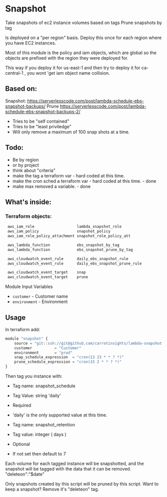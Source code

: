 # Snapshot

Take snapshots of ec2 instance volumes based on tags
Prune snapshots by tag

Is deployed on a "per region" basis. Deploy this once for each region where you have EC2 instances.

Most of this module is the policy and iam objects, which are global so the objects are prefixed with the region they were deployed for.

This way if you deploy it for us-east-1 and then try to deploy it for ca-central-1 , you wont 'get iam object name collision.

## Based on:

Snapshot: https://serverlesscode.com/post/lambda-schedule-ebs-snapshot-backups/
Prune https://serverlesscode.com/post/lambda-schedule-ebs-snapshot-backups-2/

* Tries to be "self contained"
* Tries to be "least priviledge"
* Will only remove a maximum of 100 snap shots at a time.

## Todo:

* Be by region
* or by project
* think about "criteria"
* make the tag a terraform var - hard coded at this time.
* make the cron sched a terraform var - hard coded at this time.  - done
* make max removed a variable. - done

## What's inside:

### Terraform objects:

```js
 aws_iam_role                   lambda_snapshot_role
 aws_iam_policy                 snapshot_policy
 aws_iam_role_policy_attachment snapshot_role_policy_att

 aws_lambda_function            ebs_snapshot_by_tag 
 aws_lambda_function            ebs_snapshot_prune_by_tag

 aws_cloudwatch_event_rule      daily_ebs_snapshot_rule
 aws_cloudwatch_event_rule      daily_ebs_snapshot_prune_rule

 aws_cloudwatch_event_target    snap
 aws_cloudwatch_event_target    prune
```

Module Input Variables 

- `customer` - Customer name
- `environment` - Environment

## Usage

In terraform add:

```js
module "snapshot" {
    source = "git::ssh://git@github.com/carrotinsights/lambda-snapshot.git"
    customer          = "Customer"
    environment       = "prod"
    snap_schedule_expression  = "cron(13 23 * * ? *)"
    prune_schedule_expression = "cron(15 2 * * ? *)"
}
```

Then tag you instance with:


* Tag name: snapshot_schedule
* Tag Value: string 'daily'
* Required
* 'daily' is the only supported value at this time.


* Tag name: snapshot_retention
* Tag value: integer ( days )
* Optional
* If not set then default to 7

Each volume for each tagged instance will be snapshotted, and the snapshot will be tagged with the data that it can be removed. "deleteon":"$date"

Only snapshots created by this script will be pruned by this script. Want to keep a snapshot? Remove it's "deleteon" tag.


